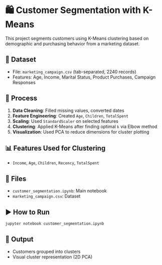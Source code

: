 # 🛍️ Customer Segmentation with K-Means

This project segments customers using K-Means clustering based on demographic and purchasing behavior from a marketing dataset.

## 📂 Dataset
- File: `marketing_campaign.csv` (tab-separated, 2240 records)
- Features: Age, Income, Marital Status, Product Purchases, Campaign Responses

## 🧪 Process
1. **Data Cleaning**: Filled missing values, converted dates
2. **Feature Engineering**: Created `Age`, `Children`, `TotalSpent`
3. **Scaling**: Used `StandardScaler` on selected features
4. **Clustering**: Applied K-Means after finding optimal `k` via Elbow method
5. **Visualization**: Used PCA to reduce dimensions for cluster plotting

## 📊 Features Used for Clustering
- `Income`, `Age`, `Children`, `Recency`, `TotalSpent`

## 📁 Files
- `customer_segmentation.ipynb`: Main notebook
- `marketing_campaign.csv`: Dataset

## ▶️ How to Run
```bash
jupyter notebook customer_segmentation.ipynb
```

## 📌 Output
- Customers grouped into clusters
- Visual cluster representation (2D PCA)
